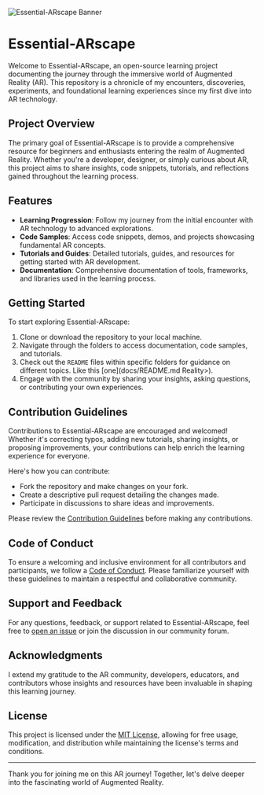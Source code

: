 ![Essential-ARscape Banner](https://github.com/Domenic-MZS/Essential-ARscape/assets/75044136/35a2762a-25b7-4b1f-9d20-683641fe12ba)


# Essential-ARscape

Welcome to Essential-ARscape, an open-source learning project documenting the journey through the immersive world of Augmented Reality (AR). This repository is a chronicle of my encounters, discoveries, experiments, and foundational learning experiences since my first dive into AR technology.

## Project Overview

The primary goal of Essential-ARscape is to provide a comprehensive resource for beginners and enthusiasts entering the realm of Augmented Reality. Whether you're a developer, designer, or simply curious about AR, this project aims to share insights, code snippets, tutorials, and reflections gained throughout the learning process.

## Features

- **Learning Progression**: Follow my journey from the initial encounter with AR technology to advanced explorations.
- **Code Samples**: Access code snippets, demos, and projects showcasing fundamental AR concepts.
- **Tutorials and Guides**: Detailed tutorials, guides, and resources for getting started with AR development.
- **Documentation**: Comprehensive documentation of tools, frameworks, and libraries used in the learning process.

## Getting Started

To start exploring Essential-ARscape:
1. Clone or download the repository to your local machine.
2. Navigate through the folders to access documentation, code samples, and tutorials.
3. Check out the `README` files within specific folders for guidance on different topics. Like this [one](docs/README.md Reality>).
4. Engage with the community by sharing your insights, asking questions, or contributing your own experiences.

## Contribution Guidelines

Contributions to Essential-ARscape are encouraged and welcomed! Whether it's correcting typos, adding new tutorials, sharing insights, or proposing improvements, your contributions can help enrich the learning experience for everyone.

Here's how you can contribute:
- Fork the repository and make changes on your fork.
- Create a descriptive pull request detailing the changes made.
- Participate in discussions to share ideas and improvements.

Please review the [Contribution Guidelines](CONTRIBUTING.md) before making any contributions.

## Code of Conduct

To ensure a welcoming and inclusive environment for all contributors and participants, we follow a [Code of Conduct](CODE_OF_CONDUCT.md). Please familiarize yourself with these guidelines to maintain a respectful and collaborative community.

## Support and Feedback

For any questions, feedback, or support related to Essential-ARscape, feel free to [open an issue](../../issues) or join the discussion in our community forum.

## Acknowledgments

I extend my gratitude to the AR community, developers, educators, and contributors whose insights and resources have been invaluable in shaping this learning journey.

## License

This project is licensed under the [MIT License](LICENSE), allowing for free usage, modification, and distribution while maintaining the license's terms and conditions.

---

Thank you for joining me on this AR journey! Together, let's delve deeper into the fascinating world of Augmented Reality.
